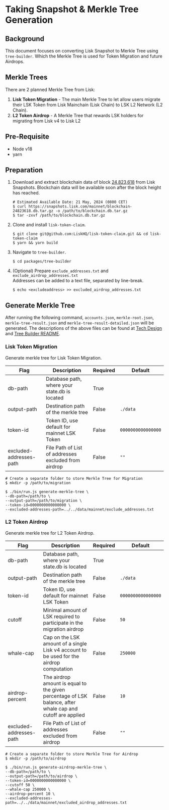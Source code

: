 # Taking Snapshot & Merkle Tree Generation

## Background
This document focuses on converting Lisk Snapshot to Merkle Tree using `tree-builder`. 
Which the Merkle Tree is used for Token Migration and future Airdrops.

## Merkle Trees
There are 2 planned Merkle Tree from Lisk:
1. **Lisk Token Migration** - The main Merkle Tree to let allow users migrate their LSK Token from Lisk Mainchain (Lisk Chain) to LSK L2 Network (L2 Chain).
2. **L2 Token Airdrop** - A Merkle Tree that rewards LSK holders for migrating from Lisk v4 to Lisk L2

## Pre-Requisite 
- Node v18
- yarn

## Preparation
1. Download and extract blockchain data of block [24,823,618](https://snapshots.lisk.com/mainnet/blockchain-24823618.db.tar.gz) from Lisk Snapshots. Blockchain data will be available soon after the block height has reached.
    ```
    # Estimated Available Date: 21 May, 2024 (0800 CET)
    $ curl https://snapshots.lisk.com/mainnet/blockchain-24823618.db.tar.gz -o /path/to/blockchain.db.tar.gz
    $ tar -zxvf /path/to/blockchain.db.tar.gz
    ```
2. Clone and install `lisk-token-claim`.
    ```
    $ git clone git@github.com:LiskHQ/lisk-token-claim.git && cd lisk-token-claim
    $ yarn && yarn build
    ```
3. Navigate to `tree-builder`.
    ```
    $ cd packages/tree-builder
    ```
4. (Optional) Prepare `exclude_addresses.txt` and `exclude_airdrop_addresses.txt` \
   Addresses can be added to a text file, separated by line-break. 
   ```
   $ echo <excludeaddress> >> excluded_airdrop_addresses.txt
   ```

## Generate Merkle Tree
After running the following command, `accounts.json`, `merkle-root.json`, `merkle-tree-result.json` and `merkle-tree-result-detailed.json` will be generated. 
The descriptions of the above files can be found at [Tech Design](./Tech_Design.md) and [Tree Builder README](../packages/tree-builder/README.md). 

### Lisk Token Migration
Generate merkle tree for Lisk Token Migration.

| Flag                    | Description                                                                                                | Required | Default            |
|-------------------------|------------------------------------------------------------------------------------------------------------|----------|--------------------|
| db-path                 | Database path, where your state.db is located                                                              | True     |                    |
| output-path             | Destination path of the merkle tree                                                                        | False    | `./data`           |
| token-id                | Token ID, use default for mainnet LSK Token                                                                | False    | `0000000000000000` |
| excluded-addresses-path | File Path of List of addresses excluded from airdrop                                                       | False    | `""`               |

```
# Create a separate folder to store Merkle Tree for Migration
$ mkdir -p /path/to/migration

$ ./bin/run.js generate-merkle-tree \
--db-path=/path/to \
--output-path=/path/to/migration \
--token-id=0000000000000000 \
--excluded-addresses-path=../../data/mainnet/exclude_addresses.txt 
```

### L2 Token Airdrop
Generate merkle tree for L2 Token Airdrop.

| Flag                    | Description                                                                                                | Required | Default            |
|-------------------------|------------------------------------------------------------------------------------------------------------|----------|--------------------|
| db-path                 | Database path, where your state.db is located                                                              | True     |                    |
| output-path             | Destination path of the merkle tree                                                                        | False    | `./data`           |
| token-id                | Token ID, use default for mainnet LSK Token                                                                | False    | `0000000000000000` |
| cutoff                  | Minimal amount of LSK required to participate in the migration airdrop                                     | False    | `50`               |
| whale-cap               | Cap on the LSK amount of a single Lisk v4 account to be used for the airdrop computation                   | False    | `250000`           |
| airdrop-percent         | The airdrop amount is equal to the given percentage of LSK balance, after whale cap and cutoff are applied | False    | `10`               |
| excluded-addresses-path | File Path of List of addresses excluded from airdrop                                                       | False    | `""`               |

```
# Create a separate folder to store Merkle Tree for Airdrop
$ mkdir -p /path/to/airdrop

$ ./bin/run.js generate-airdrop-merkle-tree \
--db-path=/path/to \
--output-path=/path/to/airdrop \
--token-id=0000000000000000 \
--cutoff 50 \
--whale-cap 250000 \
--airdrop-percent 10 \
--excluded-addresses-path=../../data/mainnet/excluded_airdrop_addresses.txt
```